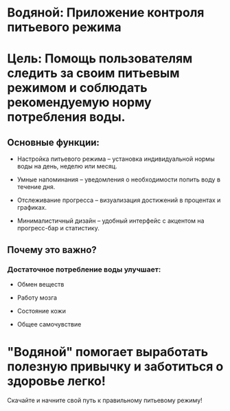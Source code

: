 # **Водяной**: Приложение контроля питьевого режима

# **Цель**: Помощь пользователям следить за своим питьевым режимом и соблюдать рекомендуемую норму потребления воды.

## **Основные функции:**

- Настройка питьевого режима – установка индивидуальной нормы воды на день, неделю или месяц.

- Умные напоминания – уведомления о необходимости попить воду в течение дня.

-  Отслеживание прогресса – визуализация достижений в процентах и графиках.

- Минималистичный дизайн – удобный интерфейс с акцентом на прогресс-бар и статистику.

## **Почему это важно?**
  
### Достаточное потребление воды улучшает:

- Обмен веществ

- Работу мозга

- Состояние кожи

- Общее самочувствие

# "Водяной" помогает выработать полезную привычку и заботиться о здоровье легко!

Скачайте и начните свой путь к правильному питьевому режиму!
